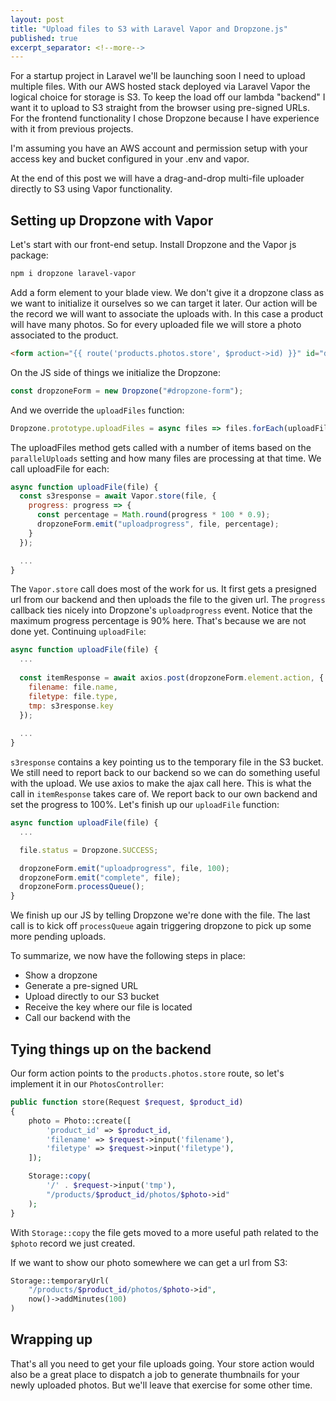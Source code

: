 ```yaml
---
layout: post
title: "Upload files to S3 with Laravel Vapor and Dropzone.js"
published: true
excerpt_separator: <!--more-->
---
```


For a startup project in Laravel we'll be launching soon I need to upload multiple files. With our AWS hosted stack deployed via Laravel Vapor the logical choice for storage is S3. To keep the load off our lambda "backend" I want it to upload to S3 straight from the browser using pre-signed URLs. For the frontend functionality I chose Dropzone because I have experience with it from previous projects.

I'm assuming you have an AWS account and permission setup with your access key and bucket configured in your .env and vapor.

At the end of this post we will have a drag-and-drop multi-file uploader directly to S3 using Vapor functionality.

<!--more-->

## Setting up Dropzone with Vapor

Let's start with our front-end setup. Install Dropzone and the Vapor js package:
```bash
npm i dropzone laravel-vapor
```

Add a form element to your blade view. We don't give it a dropzone class as we want to initialize it ourselves so we can target it later. Our action will be the record we will want to associate the uploads with. In this case a product will have many photos. So for every uploaded file we will store a photo associated to the product.
```html
<form action="{{ route('products.photos.store', $product->id) }}" id="dropzone-form"></form>
```

On the JS side of things we initialize the Dropzone:
```js
const dropzoneForm = new Dropzone("#dropzone-form");
```

And we override the `uploadFiles` function:
```js
Dropzone.prototype.uploadFiles = async files => files.forEach(uploadFile);
```

The uploadFiles method gets called with a number of items based on the `parallelUploads` setting and how many files are processing at that time. We call uploadFile for each:

```js
async function uploadFile(file) {
  const s3response = await Vapor.store(file, {
    progress: progress => {
      const percentage = Math.round(progress * 100 * 0.9);
      dropzoneForm.emit("uploadprogress", file, percentage);
    }
  });

  ...
}	
```

The `Vapor.store` call does most of the work for us. It first gets a presigned url from our backend and then uploads the file to the given url. The `progress` callback ties nicely into Dropzone's `uploadprogress` event. Notice that the maximum progress percentage is 90% here. That's because we are not done yet. Continuing `uploadFile`:


```js
async function uploadFile(file) {
  ...
  
  const itemResponse = await axios.post(dropzoneForm.element.action, {
    filename: file.name,
    filetype: file.type,
    tmp: s3response.key
  });
  
  ...
}
```

`s3response` contains a key pointing us to the temporary file in the S3 bucket. We still need to report back to our backend so we can do something useful with the upload. We use axios to make the ajax call here. This is what the call in `itemResponse` takes care of. We report back to our own backend and set the progress to 100%. Let's finish up our `uploadFile` function:

```js
async function uploadFile(file) {
  ...

  file.status = Dropzone.SUCCESS;

  dropzoneForm.emit("uploadprogress", file, 100);
  dropzoneForm.emit("complete", file);
  dropzoneForm.processQueue();
}
```

We finish up our JS by telling Dropzone we're done with the file. The last call is to kick off `processQueue` again triggering dropzone to pick up some more pending uploads.

To summarize, we now have the following steps in place:
- Show a dropzone
- Generate a pre-signed URL
- Upload directly to our S3 bucket
- Receive the key where our file is located
- Call our backend with the 

## Tying things up on the backend

Our form action points to the `products.photos.store` route, so let's implement it in our `PhotosController`:

```php
public function store(Request $request, $product_id)
{
    photo = Photo::create([
        'product_id' => $product_id,
        'filename' => $request->input('filename'),
        'filetype' => $request->input('filetype'),
    ]);

    Storage::copy(
        '/' . $request->input('tmp'),
        "/products/$product_id/photos/$photo->id"
    );
}
```

With `Storage::copy` the file gets moved to a more useful path related to the `$photo` record we just created.

If we want to show our photo somewhere we can get a url from S3:

```php
Storage::temporaryUrl(
    "/products/$product_id/photos/$photo->id",
    now()->addMinutes(100)
)
```

## Wrapping up

That's all you need to get your file uploads going. Your store action would also be a great place to dispatch a job to generate thumbnails for your newly uploaded photos. But we'll leave that exercise for some other time.
